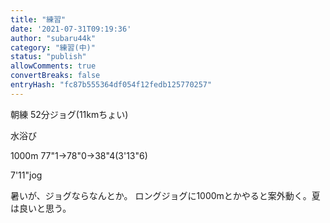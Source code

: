 ```yaml
---
title: "練習"
date: '2021-07-31T09:19:36'
author: "subaru44k"
category: "練習(中)"
status: "publish"
allowComments: true
convertBreaks: false
entryHash: "fc87b555364df054f12fedb125770257"
---
```

朝練
52分ジョグ(11kmちょい)

水浴び

1000m
77"1→78"0→38"4(3'13"6)

7'11"jog

暑いが、ジョグならなんとか。
ロングジョグに1000mとかやると案外動く。夏は良いと思う。
